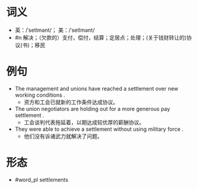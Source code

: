 # 词义
- 英：/ˈsetlmənt/； 美：/ˈsetlmənt/
- #n 解决；（欠款的）支付，偿付，结算；定居点；处理；(关于钱财转让的)协议(书)；移民
# 例句
- The management and unions have reached a settlement over new working conditions .
	- 资方和工会已就新的工作条件达成协议。
- The union negotiators are holding out for a more generous pay settlement .
	- 工会谈判代表拖延着，以期达成较优厚的薪酬协议。
- They were able to achieve a settlement without using military force .
	- 他们没有诉诸武力就解决了问题。
# 形态
- #word_pl settlements
